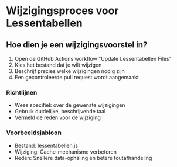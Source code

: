 # Wijzigingsproces voor Lessentabellen

## Hoe dien je een wijzigingsvoorstel in?

1. Open de GitHub Actions workflow "Update Lessentabellen Files"
2. Kies het bestand dat je wilt wijzigen
3. Beschrijf precies welke wijzigingen nodig zijn
4. Een gecontroleerde pull request wordt aangemaakt

### Richtlijnen
- Wees specifiek over de gewenste wijzigingen
- Gebruik duidelijke, beschrijvende taal
- Vermeld de reden voor de wijziging

### Voorbeeldsjabloon
- Bestand: lessentabellen.js
- Wijziging: Cache-mechanisme verbeteren
- Reden: Snellere data-ophaling en betere foutafhandeling
